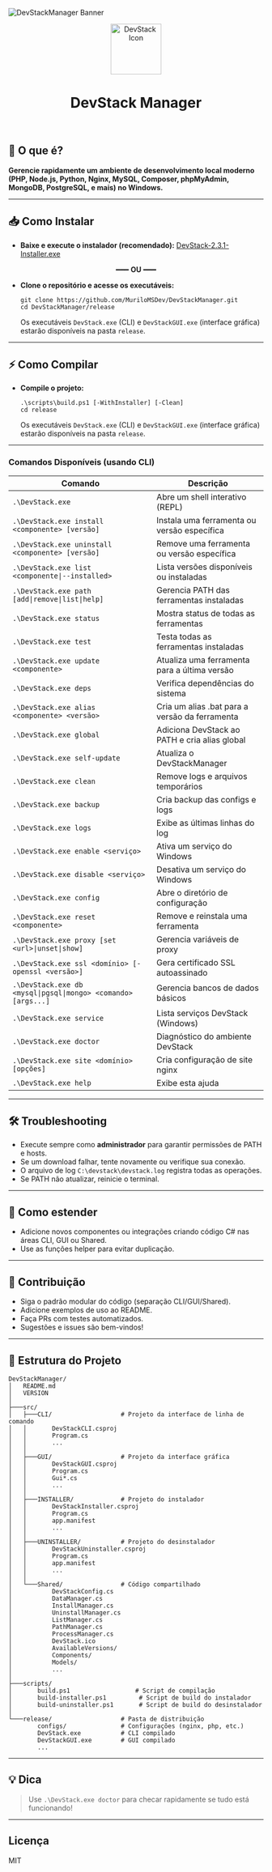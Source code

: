 ![DevStackManager Banner](https://img.shields.io/badge/Build-v2.3.1-blue?style=for-the-badge&logo=build)

<div align="center">
    <img src="src/Shared/DevStack.ico" alt="DevStack Icon" width="100" height="100"/>
</div>
<h1 align="center"><b>DevStack Manager</b></h1><br>


## 🚀 O que é?
**Gerencie rapidamente um ambiente de desenvolvimento local moderno (PHP, Node.js, Python, Nginx, MySQL, Composer, phpMyAdmin, MongoDB, PostgreSQL, e mais) no Windows.**

---

## 📥 Como Instalar

* **Baixe e execute o instalador (recomendado):** [DevStack-2.3.1-Installer.exe](https://github.com/MuriloMSDev/DevStackManager/releases/tag/v2.3.1)

<div align="center">
    <span>━━━ <b>OU</b> ━━━</span>
</div>

* **Clone o repositório e acesse os executáveis:**
    ```
    git clone https://github.com/MuriloMSDev/DevStackManager.git
    cd DevStackManager/release
    ```
    Os executáveis `DevStack.exe` (CLI) e `DevStackGUI.exe` (interface gráfica) estarão disponíveis na pasta `release`.

---

## ⚡ Como Compilar

* **Compile o projeto:**
    ```
    .\scripts\build.ps1 [-WithInstaller] [-Clean]
    cd release
    ```
    Os executáveis `DevStack.exe` (CLI) e `DevStackGUI.exe` (interface gráfica) estarão disponíveis na pasta `release`.

---

### Comandos Disponíveis (usando CLI)

| Comando                                                       | Descrição                                              |
|---------------------------------------------------------------|--------------------------------------------------------|
| `.\DevStack.exe`                                              | Abre um shell interativo (REPL)                        |
| `.\DevStack.exe install <componente> [versão]`                | Instala uma ferramenta ou versão específica            |
| `.\DevStack.exe uninstall <componente> [versão]`              | Remove uma ferramenta ou versão específica             |
| `.\DevStack.exe list <componente\|--installed>`               | Lista versões disponíveis ou instaladas                |
| `.\DevStack.exe path [add\|remove\|list\|help]`               | Gerencia PATH das ferramentas instaladas               |
| `.\DevStack.exe status`                                       | Mostra status de todas as ferramentas                  |
| `.\DevStack.exe test`                                         | Testa todas as ferramentas instaladas                  |
| `.\DevStack.exe update <componente>`                          | Atualiza uma ferramenta para a última versão           |
| `.\DevStack.exe deps`                                         | Verifica dependências do sistema                       |
| `.\DevStack.exe alias <componente> <versão>`                  | Cria um alias .bat para a versão da ferramenta         |
| `.\DevStack.exe global`                                       | Adiciona DevStack ao PATH e cria alias global          |
| `.\DevStack.exe self-update`                                  | Atualiza o DevStackManager                             |
| `.\DevStack.exe clean`                                        | Remove logs e arquivos temporários                     |
| `.\DevStack.exe backup`                                       | Cria backup das configs e logs                         |
| `.\DevStack.exe logs`                                         | Exibe as últimas linhas do log                         |
| `.\DevStack.exe enable <serviço>`                             | Ativa um serviço do Windows                            |
| `.\DevStack.exe disable <serviço>`                            | Desativa um serviço do Windows                         |
| `.\DevStack.exe config`                                       | Abre o diretório de configuração                       |
| `.\DevStack.exe reset <componente>`                           | Remove e reinstala uma ferramenta                      |
| `.\DevStack.exe proxy [set <url>\|unset\|show]`               | Gerencia variáveis de proxy                            |
| `.\DevStack.exe ssl <domínio> [-openssl <versão>]`            | Gera certificado SSL autoassinado                      |
| `.\DevStack.exe db <mysql\|pgsql\|mongo> <comando> [args...]` | Gerencia bancos de dados básicos                       |
| `.\DevStack.exe service`                                      | Lista serviços DevStack (Windows)                      |
| `.\DevStack.exe doctor`                                       | Diagnóstico do ambiente DevStack                       |
| `.\DevStack.exe site <domínio> [opções]`                      | Cria configuração de site nginx                        |
| `.\DevStack.exe help`                                         | Exibe esta ajuda                                       |

---

## 🛠️ Troubleshooting

- Execute sempre como **administrador** para garantir permissões de PATH e hosts.
- Se um download falhar, tente novamente ou verifique sua conexão.
- O arquivo de log `C:\devstack\devstack.log` registra todas as operações.
- Se PATH não atualizar, reinicie o terminal.

---

## 🧩 Como estender

- Adicione novos componentes ou integrações criando código C# nas áreas CLI, GUI ou Shared.
- Use as funções helper para evitar duplicação.

---

## 🤝 Contribuição

- Siga o padrão modular do código (separação CLI/GUI/Shared).
- Adicione exemplos de uso ao README.
- Faça PRs com testes automatizados.
- Sugestões e issues são bem-vindos!

---

## 📂 Estrutura do Projeto

```text
DevStackManager/
│   README.md
│   VERSION
│
├───src/
│   ├───CLI/                   # Projeto da interface de linha de comando
│   │       DevStackCLI.csproj
│   │       Program.cs
│   │       ...
│   │
│   ├───GUI/                   # Projeto da interface gráfica
│   │       DevStackGUI.csproj
│   │       Program.cs
│   │       Gui*.cs
│   │       ...
│   │
│   ├───INSTALLER/             # Projeto do instalador
│   │       DevStackInstaller.csproj
│   │       Program.cs
│   │       app.manifest
│   │       ...
│   │
│   ├───UNINSTALLER/           # Projeto do desinstalador
│   │       DevStackUninstaller.csproj
│   │       Program.cs
│   │       app.manifest
│   │       ...
│   │
│   └───Shared/                # Código compartilhado
│           DevStackConfig.cs
│           DataManager.cs
│           InstallManager.cs
│           UninstallManager.cs
│           ListManager.cs
│           PathManager.cs
│           ProcessManager.cs
│           DevStack.ico
│           AvailableVersions/
│           Components/
│           Models/
│           ...
│
├───scripts/
│       build.ps1                  # Script de compilação
│       build-installer.ps1         # Script de build do instalador
│       build-uninstaller.ps1       # Script de build do desinstalador
│
└───release/                   # Pasta de distribuição
        configs/               # Configurações (nginx, php, etc.)
        DevStack.exe           # CLI compilado
        DevStackGUI.exe        # GUI compilado
        ...
```

---

## 💡 Dica

> Use `.\DevStack.exe doctor` para checar rapidamente se tudo está funcionando!

---

## Licença

MIT